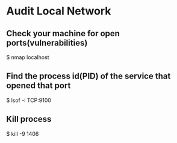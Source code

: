 # Audit Local Network

## Check your machine for open ports(vulnerabilities)

$ nmap localhost

## Find the process id(PID) of the service that opened that port

$ lsof -i TCP:9100

## Kill process

$ kill -9 1406     